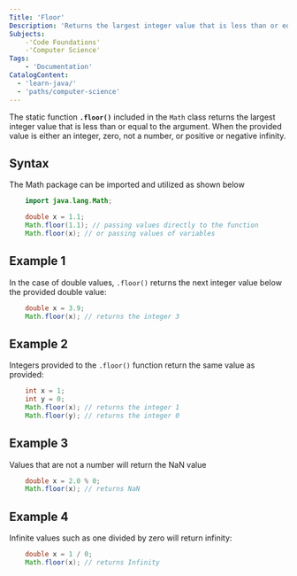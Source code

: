 ```yaml
---
Title: 'Floor'
Description: 'Returns the largest integer value that is less than or equal to the argument. When the provided value is either an integer, zero, not a number, or positive or negative infinity.'
Subjects: 
    -'Code Foundations'
    -'Computer Science'
Tags: 
    - 'Documentation'
CatalogContent: 
  - 'learn-java/'
  - 'paths/computer-science'
---
```


The static function **`.floor()`** included in the `Math` class returns the largest integer value that is less than or equal to the argument. When the provided value is either an integer, zero, not a number, or positive or negative infinity.

## Syntax

The Math package can be imported and utilized as shown below
```java
    import java.lang.Math;

    double x = 1.1;
    Math.floor(1.1); // passing values directly to the function
    Math.floor(x); // or passing values of variables
```

## Example 1

In the case of double values, `.floor()` returns the next integer value below the provided double value:

```java
    double x = 3.9;
    Math.floor(x); // returns the integer 3
```

## Example 2

Integers provided to the `.floor()` function return the same value as provided:

```java
    int x = 1;
    int y = 0;
    Math.floor(x); // returns the integer 1
    Math.floor(y); // returns the integer 0
```
## Example 3

Values that are not a number will return the NaN value

```java
    double x = 2.0 % 0;
    Math.floor(x); // returns NaN
```

## Example 4

Infinite values such as one divided by zero will return infinity:

```java
    double x = 1 / 0;
    Math.floor(x); // returns Infinity
```
